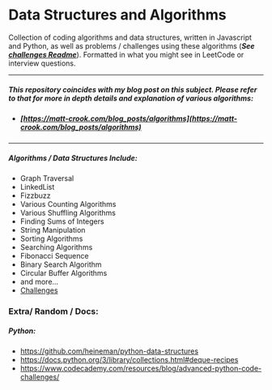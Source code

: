 # Data Structures and Algorithms

Collection of coding algorithms and data structures, written in Javascript and Python, as well as problems / challenges using these algorithms (***See [challenges Readme](./challenges/README.md)***). Formatted in what you might see in LeetCode or interview questions.

----

##### This repository coincides with my blog post on this subject. Please refer to that for more in depth details and explanation of various algorithms:
* ##### [https://matt-crook.com/blog_posts/algorithms](https://matt-crook.com/blog_posts/algorithms)

----


##### Algorithms / Data Structures Include:
* Graph Traversal
* LinkedList
* Fizzbuzz
* Various Counting Algorithms
* Various Shuffling Algorithms
* Finding Sums of Integers
* String Manipulation
* Sorting Algorithms
* Searching Algorithms
* Fibonacci Sequence
* Binary Search Algorithm
* Circular Buffer Algorithms
* and more...
* [Challenges](./challenges/)

### Extra/ Random / Docs:
##### Python:
- https://github.com/heineman/python-data-structures
- https://docs.python.org/3/library/collections.html#deque-recipes
- https://www.codecademy.com/resources/blog/advanced-python-code-challenges/

<br>

<!-- ## Graph Search (BFS and DFS)

[Challenge Example](./challenges/javascript/adjancencyMatrix.js)

[Example Graph Traversal](./graphTraversal/)

#### Adjacency List
An adjacency list is the most common common way to represent a graph. Every vertex (or node) stores a list of adjacent vertices. In an undirected graph, an edge like `(a, b)` would be stored twice: once in `a's` adjacent vertices, and once in `b's` adjacent vertices.

![adjacency-list](./media/adjacency-list.png)


#### Adjacency Matrix

An adjacency matrix is `N x N` boolean matrix (where `N` is the number of nodes), where a `true` value at `matrix[i][j] ` indicates an edge from node `i` to node `j`. You can also use an integer matrix with zeros and ones.

* In an undirected graph, an adjacency matrix will be symmetric. In a directed graph, it will not necessarily be.

The graph algorithms that are used on adjacency lists can be performed with adjacency matrices, but they may be somewhat less efficient. In the adjacency list representation, you can easily iterate through the neighbors of a node. In the adjacency matrix representation, you will need to iterate through all the nodes to identify a node's neighbors.

![adjacency-matrix](./media/adjacency-matrix.png)

##### Algorithms

Two common ways to search a graph are ***Depth-First Search*** and ***Breath-First Search***.

[Example](./binarySearch/search.js)

In Depth-First Search (DFS), we start at the root (or another arbitrarily selected node) and explore each branch completely before moving onto the next branch. That is, we go deep first (hence the name depth- first search) before we go wide.


In Breath-First Search, we start at the root (or another arbitrarily selected note) and explore each neighbor before going onto any of their children. That is, we go wide (hence the name breath- first) before we go deep.

Breath-First Search (BFS) and Depth-First Search (DFS) tend to be used in different scenarios.

* DFS is often preferred if we want to visit every node in the graph. Both will work fine but depth first search is a bit simpler.
* However, if we want to find the shortest path or just any path between two notes BFS is generally better.


<br>

## Stacks

[Example](./stacksAndQueues/stack.js)

The stack data structure is precisely what it sounds like: a stack of data. In certain types of scenarios, it can be favorable to store data in a stack rather than in an array. A stack uses LIFO *(last-in, first- out)* ordering. That is, as in a stack of dinner plates. The most recent item added to the stack is the first item to be removed.

Unlike an array, a stack doesn't offer a consent-constant time access to the `i`th item. However, it does allow constant-time adds and removes as it doesn't require shifting elements around.

One case where stacks are often useful is in certain recursive algorithms. Sometimes you need to push temporary data onto a stack as you recurse, but then remove them as you backtrack (for example, because the recursive check failed.) A stack offers an intuitive way to do this. A stack can also be used to implement a recursive algorithm iteratively.

<br>

## Queues

[Example](./stacksAndQueues/queue.js)

A Queue implements FIFO *(first-in, first-out)* ordering. 
As in a line or queue at a ticket stand, items are removed from the data structure in the same order that they are added.

A queue can also be implemented with a linked list. In fact, they are essentially the same thing as long as items are added and removed from opposite sides.

One thing to note with a queue is, it is especially easy to mess up the updating of the first and last nodes.

One place are often used in breadth-first search, or an implementing a cache. In breadth-first search for example, we use a queue to store a list of nodes that we need to process. Each time we process a node, we add its adjacent nodes to the back of the queue. This allows us to process nodes in the order in which they are viewed.

<br>

## HashMap

*(https://levelup.gitconnected.com/java-hashmap-explained-a601c48ddc44)*

[Example Python](./challenges/python/hashmap_ransomNote.py)

[Example Javascript](./challenges/javascript/hashmapRansomNote.js)

[Example Two Sum](./challenges/javascript/twoSum.js)

A HashMap or Hash Table is a data structure that maps keys to values for highly efficient lookups. There are a number of ways of implementing this.
A simple implementation is we can use an array of linked lists, and a hash code function.

Alternatively, we can implement a look up system with a balanced binary search tree. The advantage of this is potentially using less space since, we no longer allocate a large array. We can also iterate through the keys in order; which can also be useful sometimes.

<br>

## LinkedLists

[Examples](./linkedList/)


A Linked List is a data structure that represents a sequence of nodes. In a singly Linked List, each Node points to the next Node in the Linked List. A doubly Linked List gives each Node pointers to both the next Node and the previous Node. Unlike an array, a linked list does not provide constant time access to a particular index within the list.

<br>

## Fibonacci

[Examples](./fibonacci/)

The Fibonacci sequence is the series of numbers where each number is the sum of the two preceding numbers. It starts with 0 and is followed by 1.


<br>

## Circular Buffer

[Examples](./circularBuffer/)

[Challenge Example](./challenges/python/circlular_buffer.py)

A a circular buffer (or circular queue, cyclic buffer or ring buffer) is a data structure that uses a single, fixed-size buffer as if it were connected end-to-end. This structure lends itself easily to buffering data streams. The useful property of a circular buffer is that it does not need to have its elements shuffled around when one is consumed. -->
